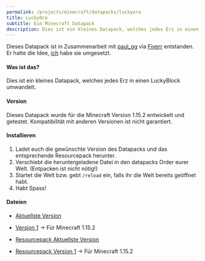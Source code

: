 ```yaml
---
permalink: /projects/minecraft/datapacks/luckyore
title: LuckyOre
subtitle: Ein Minecraft Datapack
description: Dies ist ein kleines Datapack, welches jedes Erz in einen LuckyBlock umwandelt.
---
```


Dieses Datapack ist in Zusammenarbeit mit [paul_gg](https://www.fiverr.com/paul_gg) via [Fiverr](https://www.fiverr.com/rafaelurben/make-you-a-minecraft-datapack) entstanden.
Er hatte die Idee, [ich](https://fiverr.com/rafaelurben) habe sie umgesetzt.

#### Was ist das?

Dies ist ein kleines Datapack, welches jedes Erz in einen LuckyBlock umwandelt.

#### Version

Dieses Datapack wurde für die Minecraft Version 1.15.2 entwickelt und getestet. Kompatibilität mit anderen Versionen ist nicht garantiert.

#### Installieren

1. Ladet euch die gewünschte Version des Datapacks und das entsprechende Resourcepack herunter.
2. Verschiebt die heruntergeladene Datei in den datapacks Order eurer Welt. (Entpacken ist nicht nötig!)
3. Startet die Welt bzw. gebt `/reload` ein, falls ihr die Welt bereits geöffnet habt.
4. Habt Spass!

#### Dateien

- [Aktuellste Version](https://github.com/rafaelurben/mc-luckyore/raw/master/downloads/luckyore-v1.zip)
- [Version 1](https://github.com/rafaelurben/mc-luckyore/raw/master/downloads/luckyore-v1.zip) -> Für Minecraft 1.15.2

- [Resourcepack Aktuellste Version](https://github.com/rafaelurben/mc-luckyore/raw/master/downloads/luckyore-resources-v1.zip)
- [Resourcepack Version 1](https://github.com/rafaelurben/mc-luckyore/raw/master/downloads/luckyore-resources-v1.zip) -> Für Minecraft 1.15.2
